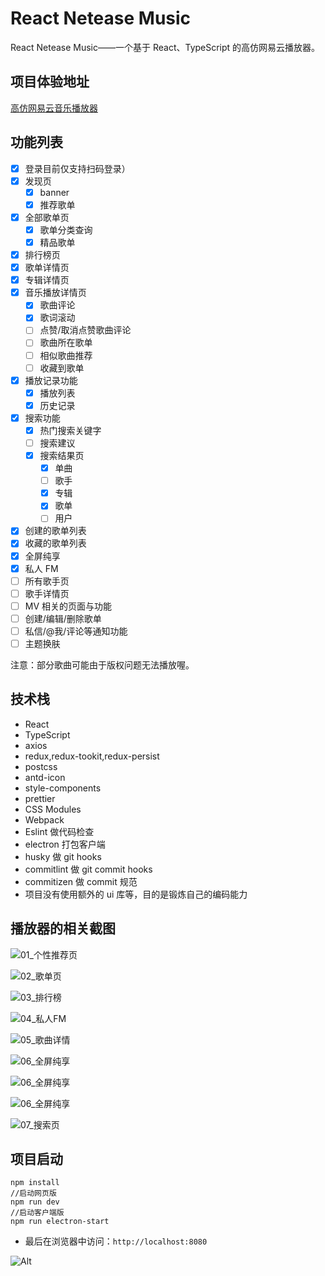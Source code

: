 # React Netease Music

React Netease Music——一个基于 React、TypeScript 的高仿网易云播放器。

## 项目体验地址

[高仿网易云音乐播放器](http://101.43.155.53:8080/)

## 功能列表

- [x] 登录目前仅支持扫码登录）
- [x] 发现页
  - [x] banner
  - [x] 推荐歌单
- [x] 全部歌单页
  - [x] 歌单分类查询
  - [x] 精品歌单
- [x] 排行榜页
- [x] 歌单详情页
- [x] 专辑详情页
- [x] 音乐播放详情页
  - [x] 歌曲评论
  - [x] 歌词滚动
  - [ ] 点赞/取消点赞歌曲评论
  - [ ] 歌曲所在歌单
  - [ ] 相似歌曲推荐
  - [ ] 收藏到歌单
- [x] 播放记录功能
  - [x] 播放列表
  - [x] 历史记录
- [x] 搜索功能
  - [x] 热门搜索关键字
  - [ ] 搜索建议
  - [x] 搜索结果页
    - [x] 单曲
    - [ ] 歌手
    - [x] 专辑
    - [x] 歌单
    - [ ] 用户
- [x] 创建的歌单列表
- [x] 收藏的歌单列表
- [x] 全屏纯享
- [x] 私人 FM
- [ ] 所有歌手页
- [ ] 歌手详情页
- [ ] MV 相关的页面与功能
- [ ] 创建/编辑/删除歌单
- [ ] 私信/@我/评论等通知功能
- [ ] 主题换肤

注意：部分歌曲可能由于版权问题无法播放喔。

## 技术栈

- React
- TypeScript
- axios
- redux,redux-tookit,redux-persist
- postcss
- antd-icon
- style-components
- prettier
- CSS Modules
- Webpack
- Eslint 做代码检查
- electron 打包客户端
- husky 做 git hooks
- commitlint 做 git commit hooks
- commitizen 做 commit 规范
- 项目没有使用额外的 ui 库等，目的是锻炼自己的编码能力

## 播放器的相关截图

![01_个性推荐页](./screenshots/1.png)

![02_歌单页](./screenshots/2_歌单页.png)

![03_排行榜](./screenshots/3_排行榜.png)

![04_私人FM](./screenshots/4_私人FM.png)

![05_歌曲详情](./screenshots/5_歌曲详情.png)

![06_全屏纯享](./screenshots/6_全屏纯享.png)

![06_全屏纯享](./screenshots/6_全屏纯享_2.png)

![06_全屏纯享](./screenshots/6_全屏纯享_3.png)

![07_搜索页](./screenshots/7_搜索页.png)

## 项目启动

```
npm install
//启动网页版
npm run dev
//启动客户端版
npm run electron-start
```

- 最后在浏览器中访问：`http://localhost:8080`

![Alt](https://repobeats.axiom.co/api/embed/2ecaaef4675072f1977375141dbd57148b602680.svg 'Repobeats analytics image')
